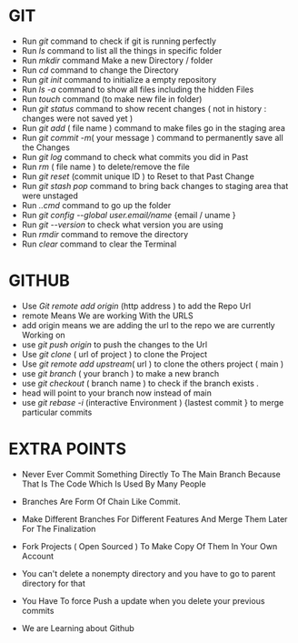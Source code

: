 
<h1>GIT</h1>

- Run _git_ command to check if git is running perfectly 
- Run _ls_ command to list all the things in specific folder 
- Run _mkdir_ command Make a new Directory / folder
- Run _cd_ command to change the Directory 
- Run _git init_ command to initialize a empty repository 
- Run _ls -a_ command to show all files including the hidden Files 
- Run _touch_ command (to make new file in folder)
- Run _git status_ command to show recent changes ( not in history : changes were not saved yet )
- Run _git add_ ( file name ) command to make files go in the staging area
- Run _git commit -m_( your message ) command to permanently save all the Changes 
- Run _git log_ command to check what commits you did in Past 
- Run _rm_ ( file name ) to delete/remove the file 
- Run _git reset_ (commit unique ID ) to Reset to that Past Change
- Run _git stash pop_ command to bring back changes to staging area that were unstaged 
- Run _..cmd_ command to go up the folder 
- Run _git config --global user.email/name_ {email / uname }
- Run _git --version_ to check what version you are using
- Run _rmdir_ command to remove the directory 
- Run _clear_ command to clear the Terminal 



<h1>GITHUB</h1>

- Use _Git remote add origin_ (http address ) to add the Repo Url 
- remote Means We are working With the URLS
- add origin means we are adding the url to the repo we are currently Working on 
- use _git push origin_ to push the changes to the Url 
- Use _git clone_ ( url of project ) to clone the Project 
- Use _git remote add upstream_( url ) to clone the others project ( main )
- use _git branch_ ( your branch ) to make a new branch 
- use _git checkout_ ( branch name ) to check if the branch exists .
- head will point to your branch now instead of main 
- use _git rebase -i_ (interactive Environment ) {lastest commit } to merge particular commits 


<h1>EXTRA POINTS</h1>


- Never Ever Commit Something Directly To The Main Branch Because That Is The Code Which Is Used By Many People 
- Branches Are Form Of Chain Like Commit. 
- Make Different Branches For Different Features And Merge
  Them Later For The Finalization 
- Fork Projects ( Open Sourced ) To Make Copy Of 
  Them In Your Own Account 
- You can't delete a nonempty directory and you have to go to parent directory for that 
- You Have To force Push a update when you delete your previous commits 



 - We are Learning about Github 